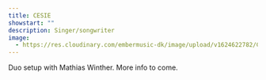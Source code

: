```yaml
---
title: CESIE
showstart: ""
description: Singer/songwriter
image:
  - https://res.cloudinary.com/embermusic-dk/image/upload/v1624622782/CESISE_kck5wm.jpg
---
```

Duo setup with Mathias Winther. More info to come.